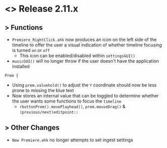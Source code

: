 # <> Release 2.11.x

## > Functions
- `Premiere_RightClick.ahk` now produces an icon on the left side of the timeline to offer the user a visual indication of whether timeline focusing is turned `on` or `off`
    - This icon can be enabled/disabled within `settingsGUI()`
- `musicGUI()` will no longer throw if the user doesn't have the application installed

`Prem {`
- Using `prem.valuehold()` to adjust the `Y` coordinate should now be less prone to missing the blue text
- Now stores an internal value that can be toggled to determine whether the user wants some functions to focus the `timeline`
    - `rbuttonPrem().movePlayhead()`, `prem.mouseDrag()` & `(previous/next)editpoint::`

## > Other Changes
- `New Premiere.ahk` no longer attempts to set ingest settings